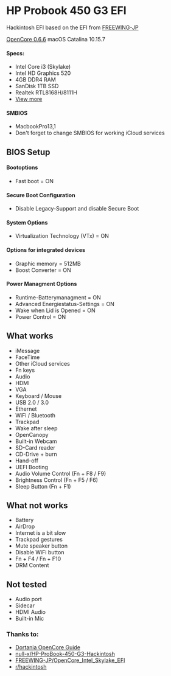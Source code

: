 # HP Probook 450 G3 EFI
Hackintosh EFI based on the EFI from [FREEWING-JP](https://github.com/FREEWING-JP)

[OpenCore 0.6.6](https://github.com/acidanthera/opencorepkg)
macOS Catalina 10.15.7

#### Specs:
 - Intel Core i3 (Skylake)
 - Intel HD Graphics 520
 - 4GB DDR4 RAM
 - SanDisk 1TB SSD
 - Realtek RTL8168H/8111H
 - [View more](https://support.hp.com/us-en/document/c04850296/?openCLC=true)

#### SMBIOS
 - MacbookPro13,1
 - Don't forget to change SMBIOS for working iCloud services

## BIOS Setup
#### Bootoptions
 - Fast boot = ON
#### Secure Boot Configuration
 - Disable Legacy-Support and disable Secure Boot
#### System Options
 - Virtualization Technology (VTx) = ON
#### Options for integrated devices
 - Graphic memory = 512MB
 - Boost Converter = ON
#### Power Managment Options 
 - Runtime-Batterymanagment = ON
 - Advanced Energiestatus-Settings = ON
 - Wake when Lid is Opened = ON
 - Power Control = ON

## What works
- iMessage
- FaceTime
- Other iCloud services
- Fn keys
- Audio
- HDMI
- VGA
- Keyboard / Mouse
- USB 2.0 / 3.0
- Ethernet
- WiFi / Bluetooth
- Trackpad
- Wake after sleep
- OpenCanopy
- Built-in Webcam
- SD-Card reader
- CD-Drive + burn
- Hand-off
- UEFI Booting
- Audio Volume Control (Fn + F8 / F9)
- Brightness Control (Fn + F5 / F6)
- Sleep Button (Fn + F1)

## What not works
 - Battery
 - AirDrop
 - Internet is a bit slow
 - Trackpad gestures
 - Mute speaker button
 - Disable WiFi button
 - Fn + F4 / Fn + F10
 - DRM Content

## Not tested
 - Audio port
 - Sidecar
 - HDMI Audio
 - Built-in Mic

### Thanks to:
 - [Dortania OpenCore Guide](https://dortania.github.io/OpenCore-Install-Guide)
 - [null-x/HP-ProBook-450-G3-Hackintosh](https://github.com/null-x/HP-ProBook-450-G3-Hackintosh)
 - [FREEWING-JP/OpenCore_Intel_Skylake_EFI](https://github.com/FREEWING-JP/OpenCore_Intel_Skylake_EFI)
 - [r/hackintosh](https://reddit.com/r/hackintosh)
